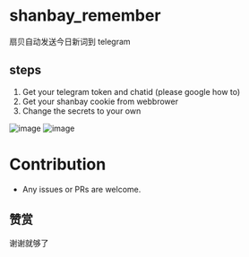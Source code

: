 # shanbay_remember
扇贝自动发送今日新词到 telegram

## steps
1. Get your telegram token and chatid (please google how to)
2. Get your shanbay cookie from webbrower
3. Change the secrets to your own

![image](https://user-images.githubusercontent.com/32453863/234186827-ea899d82-90ed-461b-b120-1e286e2dc13e.png)
![image](https://user-images.githubusercontent.com/15976103/100818363-f07d4100-3484-11eb-9d4c-23d4182ad4af.png)

# Contribution

- Any issues or PRs are welcome.

## 赞赏

谢谢就够了
